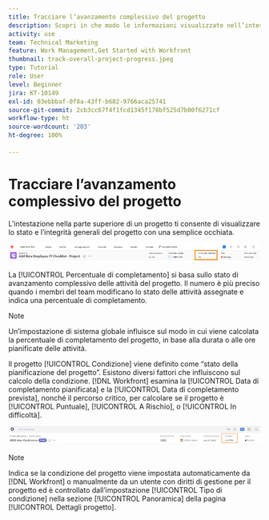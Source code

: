 ```yaml
---
title: Tracciare l’avanzamento complessivo del progetto
description: Scopri in che modo le informazioni visualizzate nell’intestazione del progetto possono aiutarti a tenere traccia dell’avanzamento e dello stato generali del progetto.
activity: use
team: Technical Marketing
feature: Work Management,Get Started with Workfront
thumbnail: track-overall-project-progress.jpeg
type: Tutorial
role: User
level: Beginner
jira: KT-10149
exl-id: 03ebbbaf-0f8a-43ff-b682-9766aca25741
source-git-commit: 2cb3cc67f4f1fcd1345f178bf525d7b00f6271cf
workflow-type: ht
source-wordcount: '203'
ht-degree: 100%

---
```


# Tracciare l’avanzamento complessivo del progetto

L’intestazione nella parte superiore di un progetto ti consente di visualizzare lo stato e l’integrità generali del progetto con una semplice occhiata.

![Intestazione del progetto che mostra la [!UICONTROL Percentuale di completamento]](assets/planner-fund-percent-complete.png)

La [!UICONTROL Percentuale di completamento] si basa sullo stato di avanzamento complessivo delle attività del progetto. Il numero è più preciso quando i membri del team modificano lo stato delle attività assegnate e indica una percentuale di completamento.

>[!NOTE]
>
>Un’impostazione di sistema globale influisce sul modo in cui viene calcolata la percentuale di completamento del progetto, in base alla durata o alle ore pianificate delle attività.

Il progetto [!UICONTROL Condizione] viene definito come “stato della pianificazione del progetto”. Esistono diversi fattori che influiscono sul calcolo della condizione. [!DNL Workfront] esamina la [!UICONTROL Data di completamento pianificata] e la [!UICONTROL Data di completamento prevista], nonché il percorso critico, per calcolare se il progetto è [!UICONTROL Puntuale], [!UICONTROL A Rischio], o [!UICONTROL In difficoltà].

![Intestazione del progetto che mostra la [!UICONTROL Condizione]](assets/planner-fund-condition.png)

>[!NOTE]
>
>Indica se la condizione del progetto viene impostata automaticamente da [!DNL Workfront] o manualmente da un utente con diritti di gestione per il progetto ed è controllato dall’impostazione [!UICONTROL Tipo di condizione] nella sezione [!UICONTROL Panoramica] della pagina [!UICONTROL Dettagli progetto].

<!---
learn more urls
Project percent complete overview
Overview of project condition and condition type
--->
